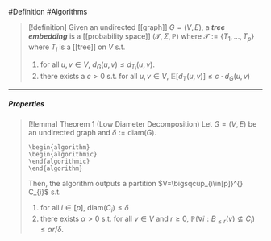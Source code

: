 #Definition #Algorithms 

> [!definition]
> Given an undirected [[graph]] $G=(V,E)$, a ***tree embedding*** is a [[probability space]] $(\mathcal{T},\Sigma,\mathbb{P})$ where $\mathcal{T}:=\{ T_{1},\dots,T_{p} \}$ where $T_{i}$ is a [[tree]] on $V$ s.t.
> 1. for all $u,v\in V$, $d_{G}(u,v)\leq d_{T_{i}}(u,v)$.
> 2. there exists a $c>0$ s.t. for all $u,v\in V$, $\mathbb{E}[d_{T}(u,v)]\leq c\cdot d_{G}(u,v)$
---
##### Properties
> [!lemma] Theorem 1 (Low Diameter Decomposition)
> Let $G=(V,E)$ be an undirected graph and $\delta:=\text{diam}(G)$.
> ```pseudo
> \begin{algorithm}
> \begin{algorithmic}
> \end{algorithmic}
> \end{algorithm}
> ```
> 
> Then, the algorithm outputs a partition $V=\bigsqcup_{i\in[p]}^{} C_{i}$ s.t. 
> 1. for all $i\in[p]$, $\text{diam}(C_{i})\leq\delta$
> 2. there exists $\alpha>0$ s.t. for all $v\in V$ and $r\geq 0$, $\mathbb{P}(\forall i:B_{\leq r}(v)\nsubseteq C_{i})\leq \alpha r / \delta$.